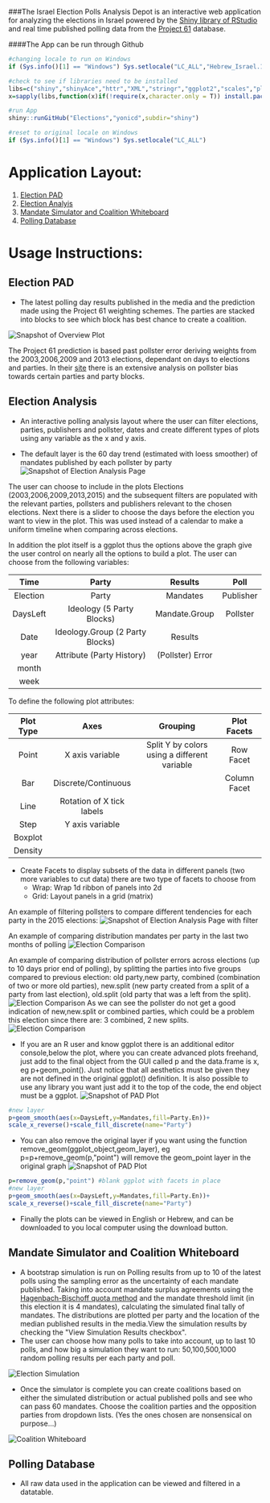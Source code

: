 ###The Israel Election Polls Analysis Depot is an interactive web application for analyzing the elections in Israel powered by the [Shiny library of RStudio](http://shiny.rstudio.com/) and real time published polling data from the [Project 61](http://infomeyda.com/) database.

<!--- be found on the [shiny servers](https://yonisidi.shinyapps.io/Elections) or can --->

####The App can be run through Github

```r
#changing locale to run on Windows
if (Sys.info()[1] == "Windows") Sys.setlocale("LC_ALL","Hebrew_Israel.1255") 

#check to see if libraries need to be installed
libs=c("shiny","shinyAce","httr","XML","stringr","ggplot2","scales","plyr","reshape2","dplyr")
x=sapply(libs,function(x)if(!require(x,character.only = T)) install.packages(x));rm(x,libs)

#run App
shiny::runGitHub("Elections","yonicd",subdir="shiny")

#reset to original locale on Windows
if (Sys.info()[1] == "Windows") Sys.setlocale("LC_ALL")

```

# Application Layout:

1. [Election PAD](#election-pad)
2. [Election Analyis](#election-analysis)
3. [Mandate Simulator and Coalition Whiteboard](#mandate-simulator-and-coalition-whiteboard)
4. [Polling Database](#polling-database)

# Usage Instructions:

## Election PAD
  * The latest polling day results published in the media and the prediction made using the Project 61 weighting schemes. The parties are stacked into blocks to see which block has best chance to create a coalition.

![Snapshot of Overview Plot](www/LastDayPlot.png)

The Project 61 prediction is based past pollster error deriving weights from the 2003,2006,2009 and 2013 elections, dependant on days to elections and parties. In their [site](http://shiny.rstudio.com/) there is an extensive analysis on pollster bias towards certain parties and party blocks.
  
## Election Analysis
  * An interactive polling analysis layout where the user can filter elections, parties, publishers and pollster, dates and create different types of plots using any variable as 
the x and y axis.

  * The default layer is the 60 day trend (estimated with loess smoother) of mandates published by each pollster by party
![Snapshot of Election Analysis Page](www/pad_screen_grab.png)

The user can choose to include in the plots Elections (2003,2006,2009,2013,2015) and the subsequent filters are populated with the relevant parties, pollsters and publishers relevant to the chosen elections. Next there is a slider to choose the days before the election you want to view in the plot. This was used instead of a calendar to make a uniform timeline when comparing across elections.

In addition the plot itself is a ggplot thus the options above the graph give the user control on nearly all the options to build a plot. The user can choose from the following variables:

| Time     | Party                           | Results       | Poll |
| :--------: | :-----:                           | :----:          | :----: | 
| Election | Party                           | Mandates      | Publisher |
| DaysLeft | Ideology (5 Party Blocks)       | Mandate.Group | Pollster |
| Date     | Ideology.Group (2 Party Blocks) | Results       | |
| year     | Attribute (Party History)       | (Pollster) Error | |
| month    |                                 |               | |
| week     |                                 |               | |

To define the following plot attributes:

|Plot Type|Axes|Grouping|Plot Facets|
|:-----:|:-:|:-:|:-:|
| Point |X axis variable| Split Y by colors using a different variable | Row Facet |
| Bar |Discrete/Continuous| |Column Facet |
| Line |Rotation of X tick labels|||
| Step |Y axis variable|||
| Boxplot ||||
| Density ||||

 * Create Facets to display subsets of the data in different panels (two more variables to cut data) there are two type of facets to choose from
     * Wrap: Wrap 1d ribbon of panels into 2d
     * Grid: Layout panels in a grid (matrix)
   

An example of filtering pollsters to compare different tendencies for each party in the 2015 elections:
![Snapshot of Election Analysis Page with filter](www/ElectionPlot_pollster_trend.png)

An example of comparing distribution mandates per party in the last two months of polling
![Election Comparison](www/boxplot_month.png)

An example of comparing distribution of pollster errors across elections (up to 10 days prior end of polling), by splitting the parties into five groups compared to previous election: old party,new party, combined (combination of two or more old parties), new.split (new party created from a split of a party from last election), old.split (old party that was a left from the split).
![Election Comparison](www/ElectionPlot_longitudinal.png)
 As we can see the pollster do not get a good indication of new,new.split or combined parties, which could be a problem this election since there are: 3 combined, 2 new splits.
![Election Comparison](www/attribute_compare.png)


  * If you are an R user and know ggplot there is an additional editor console,below the plot, where you can create advanced plots freehand, just add to the final object from the GUI called p and the data.frame is x, eg p+geom_point(). Just notice that all aesthetics must be given they are not defined in the original ggplot() definition. It is also possible to use any library you want just add it to the top of the code, the end object must be a ggplot.
![Snapshot of PAD Plot](www/pad_screen_grab_ace.png "")

```r
#new layer
p+geom_smooth(aes(x=DaysLeft,y=Mandates,fill=Party.En))+
scale_x_reverse()+scale_fill_discrete(name="Party")
```

  * You can also remove the original layer if you want using the function remove_geom(ggplot_object,geom_layer), eg p=p+remove_geom(p,"point") will remove the geom_point layer in the original graph
![Snapshot of PAD Plot](www/pad_screen_grab_ace_remove_geom.png)

```r
p=remove_geom(p,"point") #blank ggplot with facets in place
#new layer
p+geom_smooth(aes(x=DaysLeft,y=Mandates,fill=Party.En))+
scale_x_reverse()+scale_fill_discrete(name="Party")
```

  * Finally the plots can be viewed in English or Hebrew, and can be downloaded to you local computer using the download button.

  
## Mandate Simulator and Coalition Whiteboard
  * A bootstrap simulation is run on Polling results from up to 10 of the latest polls using the sampling error as the uncertainty of each mandate published. Taking into account mandate surplus agreements using the [Hagenbach-Bischoff quota method](http://en.wikipedia.org/wiki/Hagenbach-Bischoff_quota) and the mandate threshold limit (in this election it is 4 mandates), calculating the simulated final tally of mandates. The distributions are plotted per party and the location of the median published results in the media.View the simulation results by checking the "View Simulation Results checkbox".
  * The user can choose how many polls to take into account, up to last 10 polls, and how big a simulation they want to run: 50,100,500,1000 random polling results per each party and poll.

![Election Simulation](www/sim_screen_grab.png)

  * Once the simulator is complete you can create coalitions based on either the simulated distribution or actual published polls and see who can pass 60 mandates. Choose the coalition parties and the opposition parties from dropdown lists. (Yes the ones chosen are nonsensical on purpose...)

![Coalition Whiteboard](www/coal_screen_grab.png)


## Polling Database
  * All raw data used in the application can be viewed and filtered in a datatable.
